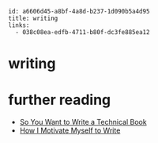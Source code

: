 ```
id: a6606d45-a8bf-4a8d-b237-1d090b5a4d95
title: writing
links:
  - 038c08ea-edfb-4711-b80f-dc3fe885ea12
```

# writing

# further reading

* [So You Want to Write a Technical Book][1]
* [How I Motivate Myself to Write][2]

[1]: http://terathon.com/blog/so-you-want-to-write-a-technical-book/
[2]: https://blog.pragmaticengineer.com/writing-motivation/
